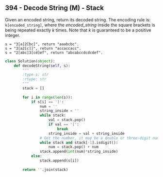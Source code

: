## 394 - Decode String (M) - Stack

Given an encoded string, return its decoded string. The encoding rule is: `k[encoded_string]`, where the *encoded_string* inside the square brackets is being repeated exactly *k* times. Note that *k* is guaranteed to be a positive integer.

```
s = "3[a]2[bc]", return "aaabcbc".
s = "3[a2[c]]", return "accaccacc".
s = "2[abc]3[cd]ef", return "abcabccdcdcdef".
```



```python
class Solution(object):
    def decodeString(self, s):
        """
        :type s: str
        :rtype: str
        """
        stack = []
        
        for i in range(len(s)):
            if s[i] == ']':
                num = ''
                string_inside = ''
                while stack:
                    val = stack.pop()
                    if val == '[':
                        break
                    string_inside = val + string_inside
                # Get the number, it may be a double or three-digit number, so we need while loop
                while stack and stack[-1].isdigit():
                    num = stack.pop() + num
                stack.append(int(num)*string_inside)
            else:
                stack.append(s[i])
        
        return ''.join(stack)
                
```

